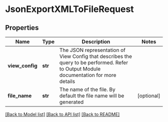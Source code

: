 # JsonExportXMLToFileRequest

## Properties
Name | Type | Description | Notes
------------ | ------------- | ------------- | -------------
**view_config** | **str** | The JSON representation of View Config that describes the query to be performed. Refer to Output Module documentation for more details | 
**file_name** | **str** | The name of the file. By default the file name will be generated | [optional] 

[[Back to Model list]](../README.md#documentation-for-models) [[Back to API list]](../README.md#documentation-for-api-endpoints) [[Back to README]](../README.md)



